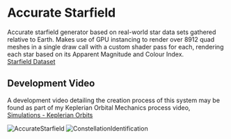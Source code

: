# Accurate Starfield
Accurate starfield generator based on real-world star data sets gathered relative to Earth. Makes use of GPU instancing to render over 8912 quad meshes in a single draw call with a custom shader pass for each, rendering each star based on its Apparent Magnitude and Colour Index.
<br>[Starfield Dataset](https://github.com/astronexus/HYG-Database)

## Development Video
A development video detailing the creation process of this system may be found as part of my Keplerian Orbital Mechanics process video,
<br>[Simulations - Keplerian Orbits](https://www.youtube.com/watch?v=t89De819YMA)

![AccurateStarfield](https://raw.githubusercontent.com/ScottyRAnderson/Images/master/accurate-starfield_feature_1.jpg)
![ConstellationIdentification](https://raw.githubusercontent.com/ScottyRAnderson/Images/master/accurate-starfield_feature_2.jpg)